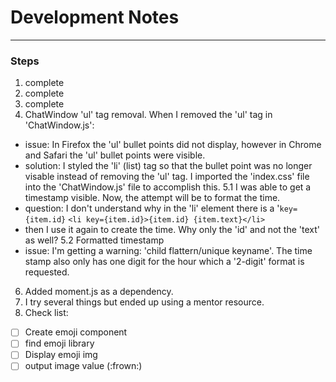 # __Development Notes__

****

### Steps
1. complete
2. complete
3. complete
4. ChatWindow 'ul' tag removal. When I removed the 'ul' tag in 'ChatWindow.js':
  - issue: In Firefox the 'ul' bullet points did not display, however in Chrome and Safari the 'ul' bullet points were visible.
  - solution: I styled the 'li' (list) tag so that the bullet point was no longer visable instead of removing the 'ul' tag. I imported the 'index.css' file into the 'ChatWindow.js' file to accomplish this.
5.1 I was able to get a timestamp visible. Now, the attempt will be to format the time.
  - question: I don't understand why in the 'li' element there is a '``key={item.id}``
  ```<li key={item.id}>{item.id} {item.text}</li>```
  - then I use it again to create the time. Why only the 'id' and not the 'text' as well?
5.2 Formatted timestamp
  - issue: I'm getting a warning: 'child flattern/unique keyname'. The time stamp also only has one digit for the hour which a '2-digit' format is requested.
6. Added moment.js as a dependency.
7. I try several things but ended up using a mentor resource.
8. Check list:
  - [ ] Create emoji component
  - [ ] find emoji library
  - [ ] Display emoji img
  - [ ] output image value (:frown:)

